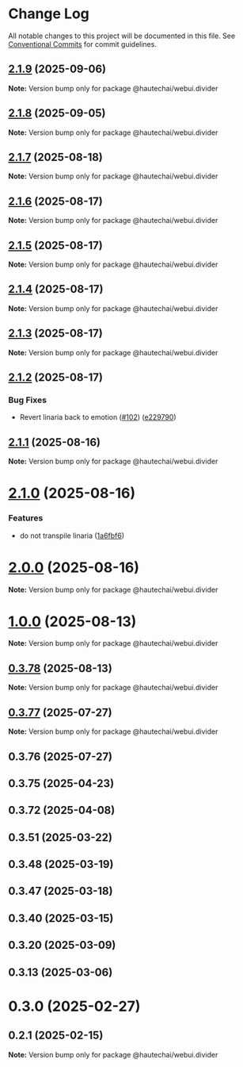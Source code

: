 # Change Log

All notable changes to this project will be documented in this file.
See [Conventional Commits](https://conventionalcommits.org) for commit guidelines.

## [2.1.9](https://github.com/HautechAI/webui/compare/@hautechai/webui.divider@2.1.8...@hautechai/webui.divider@2.1.9) (2025-09-06)

**Note:** Version bump only for package @hautechai/webui.divider

## [2.1.8](https://github.com/HautechAI/webui/compare/@hautechai/webui.divider@2.1.7...@hautechai/webui.divider@2.1.8) (2025-09-05)

**Note:** Version bump only for package @hautechai/webui.divider

## [2.1.7](https://github.com/HautechAI/webui/compare/@hautechai/webui.divider@2.1.6...@hautechai/webui.divider@2.1.7) (2025-08-18)

**Note:** Version bump only for package @hautechai/webui.divider

## [2.1.6](https://github.com/HautechAI/webui/compare/@hautechai/webui.divider@2.1.5...@hautechai/webui.divider@2.1.6) (2025-08-17)

**Note:** Version bump only for package @hautechai/webui.divider

## [2.1.5](https://github.com/HautechAI/webui/compare/@hautechai/webui.divider@2.1.4...@hautechai/webui.divider@2.1.5) (2025-08-17)

**Note:** Version bump only for package @hautechai/webui.divider

## [2.1.4](https://github.com/HautechAI/webui/compare/@hautechai/webui.divider@2.1.3...@hautechai/webui.divider@2.1.4) (2025-08-17)

**Note:** Version bump only for package @hautechai/webui.divider

## [2.1.3](https://github.com/HautechAI/webui/compare/@hautechai/webui.divider@2.1.2...@hautechai/webui.divider@2.1.3) (2025-08-17)

**Note:** Version bump only for package @hautechai/webui.divider

## [2.1.2](https://github.com/HautechAI/webui/compare/@hautechai/webui.divider@2.1.1...@hautechai/webui.divider@2.1.2) (2025-08-17)

### Bug Fixes

- Revert linaria back to emotion ([#102](https://github.com/HautechAI/webui/issues/102)) ([e229790](https://github.com/HautechAI/webui/commit/e229790dae8eba4b3037bbe41365e5a73ab7f6dc))

## [2.1.1](https://github.com/HautechAI/webui/compare/@hautechai/webui.divider@2.1.0...@hautechai/webui.divider@2.1.1) (2025-08-16)

**Note:** Version bump only for package @hautechai/webui.divider

# [2.1.0](https://github.com/HautechAI/webui/compare/@hautechai/webui.divider@1.0.0...@hautechai/webui.divider@2.1.0) (2025-08-16)

### Features

- do not transpile linaria ([1a6fbf6](https://github.com/HautechAI/webui/commit/1a6fbf6353a0e5028040006b5045170cf83f1ba0))

# [2.0.0](https://github.com/HautechAI/webui/compare/@hautechai/webui.divider@1.0.0...@hautechai/webui.divider@2.0.0) (2025-08-16)

**Note:** Version bump only for package @hautechai/webui.divider

# [1.0.0](https://github.com/HautechAI/webui/compare/@hautechai/webui.divider@0.3.78...@hautechai/webui.divider@1.0.0) (2025-08-13)

**Note:** Version bump only for package @hautechai/webui.divider

## [0.3.78](https://github.com/HautechAI/webui/compare/@hautechai/webui.divider@0.3.77...@hautechai/webui.divider@0.3.78) (2025-08-13)

**Note:** Version bump only for package @hautechai/webui.divider

## [0.3.77](https://github.com/HautechAI/webui/compare/@hautechai/webui.divider@0.3.76...@hautechai/webui.divider@0.3.77) (2025-07-27)

**Note:** Version bump only for package @hautechai/webui.divider

## 0.3.76 (2025-07-27)

## 0.3.75 (2025-04-23)

## 0.3.72 (2025-04-08)

## 0.3.51 (2025-03-22)

## 0.3.48 (2025-03-19)

## 0.3.47 (2025-03-18)

## 0.3.40 (2025-03-15)

## 0.3.20 (2025-03-09)

## 0.3.13 (2025-03-06)

# 0.3.0 (2025-02-27)

## 0.2.1 (2025-02-15)

**Note:** Version bump only for package @hautechai/webui.divider
